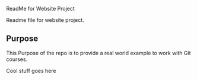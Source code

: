 ReadMe for Website Project

Readme file for website project.

## Purpose

This Purpose of the repo is to provide a real world example
to work with Git courses.

Cool stuff goes here
